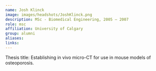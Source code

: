 ```yaml
---
name: Josh Klinck
image: images/headshots/JoshKlinck.png
description: MSc - Biomedical Engineering, 2005 – 2007
role: msc
affiliation: University of Calgary
group: alumni
aliases: 
links:
---
```


Thesis title: Establishing in vivo micro-CT for use in mouse models of osteoporosis.